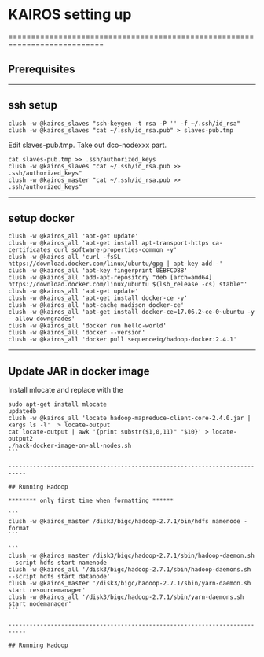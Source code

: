 # KAIROS setting up
===========================================================================

## Prerequisites

---------------------------------------------------------------------------

## ssh setup

```
clush -w @kairos_slaves "ssh-keygen -t rsa -P '' -f ~/.ssh/id_rsa"
clush -w @kairos_slaves "cat ~/.ssh/id_rsa.pub" > slaves-pub.tmp
```
Edit slaves-pub.tmp. Take out dco-nodexxx part.

```
cat slaves-pub.tmp >> .ssh/authorized_keys
clush -w @kairos_slaves "cat ~/.ssh/id_rsa.pub >> .ssh/authorized_keys"
clush -w @kairos_master "cat ~/.ssh/id_rsa.pub >> .ssh/authorized_keys"
```

---------------------------------------------------------------------------

## setup docker

```
clush -w @kairos_all 'apt-get update'
clush -w @kairos_all 'apt-get install apt-transport-https ca-certificates curl software-properties-common -y'
clush -w @kairos_all 'curl -fsSL https://download.docker.com/linux/ubuntu/gpg | apt-key add -'
clush -w @kairos_all 'apt-key fingerprint 0EBFCD88'
clush -w @kairos_all 'add-apt-repository "deb [arch=amd64] https://download.docker.com/linux/ubuntu $(lsb_release -cs) stable"'
clush -w @kairos_all 'apt-get update'
clush -w @kairos_all 'apt-get install docker-ce -y'
clush -w @kairos_all 'apt-cache madison docker-ce'
clush -w @kairos_all 'apt-get install docker-ce=17.06.2~ce-0~ubuntu -y --allow-downgrades'
clush -w @kairos_all 'docker run hello-world'
clush -w @kairos_all 'docker --version'
clush -w @kairos_all 'docker pull sequenceiq/hadoop-docker:2.4.1'
```

---------------------------------------------------------------------------

## Update JAR in docker image

Install mlocate and replace with the 

````
sudo apt-get install mlocate
updatedb
clush -w @kairos_all 'locate hadoop-mapreduce-client-core-2.4.0.jar | xargs ls -l'  > locate-output
cat locate-output | awk '{print substr($1,0,11)" "$10}' > locate-output2
./hack-docker-image-on-all-nodes.sh
```

---------------------------------------------------------------------------

## Running Hadoop

******** only first time when formatting ******

```
clush -w @kairos_master /disk3/bigc/hadoop-2.7.1/bin/hdfs namenode -format
```

```
clush -w @kairos_master /disk3/bigc/hadoop-2.7.1/sbin/hadoop-daemon.sh --script hdfs start namenode
clush -w @kairos_all '/disk3/bigc/hadoop-2.7.1/sbin/hadoop-daemons.sh --script hdfs start datanode'
clush -w @kairos_master '/disk3/bigc/hadoop-2.7.1/sbin/yarn-daemon.sh start resourcemanager'
clush -w @kairos_all '/disk3/bigc/hadoop-2.7.1/sbin/yarn-daemons.sh start nodemanager'
```

---------------------------------------------------------------------------

## Running Hadoop

